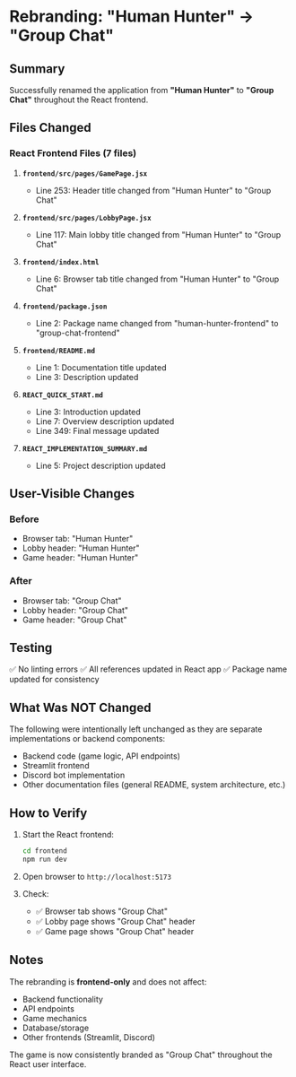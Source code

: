 # Rebranding: "Human Hunter" → "Group Chat"

## Summary

Successfully renamed the application from **"Human Hunter"** to **"Group Chat"** throughout the React frontend.

## Files Changed

### React Frontend Files (7 files)

1. **`frontend/src/pages/GamePage.jsx`**
   - Line 253: Header title changed from "Human Hunter" to "Group Chat"

2. **`frontend/src/pages/LobbyPage.jsx`**
   - Line 117: Main lobby title changed from "Human Hunter" to "Group Chat"

3. **`frontend/index.html`**
   - Line 6: Browser tab title changed from "Human Hunter" to "Group Chat"

4. **`frontend/package.json`**
   - Line 2: Package name changed from "human-hunter-frontend" to "group-chat-frontend"

5. **`frontend/README.md`**
   - Line 1: Documentation title updated
   - Line 3: Description updated

6. **`REACT_QUICK_START.md`**
   - Line 3: Introduction updated
   - Line 7: Overview description updated  
   - Line 349: Final message updated

7. **`REACT_IMPLEMENTATION_SUMMARY.md`**
   - Line 5: Project description updated

## User-Visible Changes

### Before
- Browser tab: "Human Hunter"
- Lobby header: "Human Hunter"
- Game header: "Human Hunter"

### After
- Browser tab: "Group Chat"
- Lobby header: "Group Chat"
- Game header: "Group Chat"

## Testing

✅ No linting errors
✅ All references updated in React app
✅ Package name updated for consistency

## What Was NOT Changed

The following were intentionally left unchanged as they are separate implementations or backend components:

- Backend code (game logic, API endpoints)
- Streamlit frontend
- Discord bot implementation
- Other documentation files (general README, system architecture, etc.)

## How to Verify

1. Start the React frontend:
   ```bash
   cd frontend
   npm run dev
   ```

2. Open browser to `http://localhost:5173`

3. Check:
   - ✅ Browser tab shows "Group Chat"
   - ✅ Lobby page shows "Group Chat" header
   - ✅ Game page shows "Group Chat" header

## Notes

The rebranding is **frontend-only** and does not affect:
- Backend functionality
- API endpoints
- Game mechanics
- Database/storage
- Other frontends (Streamlit, Discord)

The game is now consistently branded as "Group Chat" throughout the React user interface.

